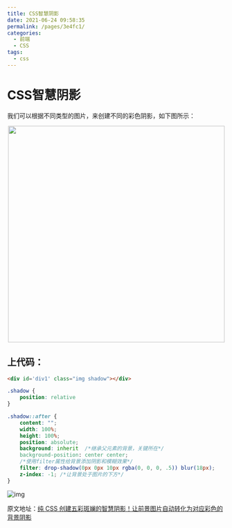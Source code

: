 ```yaml
---
title: CSS智慧阴影
date: 2021-06-24 09:58:35
permalink: /pages/3e4fc1/
categories:
  - 前端
  - CSS
tags:
  - css
---
```


# CSS智慧阴影

我们可以根据不同类型的图片，来创建不同的彩色阴影，如下图所示：

<p align="center">
  <img src="https://p3-juejin.byteimg.com/tos-cn-i-k3u1fbpfcp/64594b3e1b6947ac9b800d15e7434bd8~tplv-k3u1fbpfcp-zoom-1.image" width="500">
</p>


## 上代码： 

```html
<div id='div1' class="img shadow"></div>
```

```css
.shadow {
	position: relative
}

.shadow::after {
	content: "";
	width: 100%;
	height: 100%;
	position: absolute;
	background: inherit  /*继承父元素的背景，关键所在*/
	background-position: center center;
    /*使用filter属性给背景添加阴影和模糊效果*/
	filter: drop-shadow(0px 0px 10px rgba(0, 0, 0, .5)) blur(18px); 
	z-index: -1; /*让背景处于图片的下方*/
}
```

![img](https://p3-juejin.byteimg.com/tos-cn-i-k3u1fbpfcp/6ed452111de24b10a161a2cdd6c548b1~tplv-k3u1fbpfcp-zoom-1.image)

原文地址：[纯 CSS 创建五彩斑斓的智慧阴影！让前景图片自动转化为对应彩色的背景阴影](https://juejin.cn/post/6975818153376874503#heading-1)


